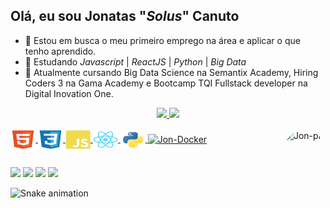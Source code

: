 ## Olá, eu sou Jonatas "*Solus*" Canuto
- 👀 Estou em busca o meu primeiro emprego na área e aplicar o que tenho aprendido.
- 🌱 Estudando *Javascript* | *ReactJS* | *Python* | *Big Data*
- 💞️ Atualmente cursando Big Data Science na Semantix Academy, Hiring Coders 3 na Gama Academy e Bootcamp TQI Fullstack developer na Digital Inovation One.
<div align="center">
  <a href="https://github.com/jonatasac">
  <img height="180em" src="https://github-readme-stats.vercel.app/api?username=jonatasac&show_icons=true&theme=white&include_all_commits=true&count_private=true"/>
  <img height="180em" src="https://github-readme-stats.vercel.app/api/top-langs/?username=jonatasac&layout=compact&langs_count=7&theme=white"/>
</div>
<div style="display: inline_block"><br>
  <img align="center" alt="Jon-HTML" height="30" width="40" src="https://raw.githubusercontent.com/devicons/devicon/master/icons/html5/html5-original.svg">
  <img align="center" alt="Jon-CSS" height="30" width="40" src="https://raw.githubusercontent.com/devicons/devicon/master/icons/css3/css3-original.svg">
  <img align="center" alt="Jon-Js" height="30" width="40" src="https://raw.githubusercontent.com/devicons/devicon/master/icons/javascript/javascript-plain.svg">
  <img align="center" alt="Jon-React" height="30" width="40" src="https://raw.githubusercontent.com/devicons/devicon/master/icons/react/react-original.svg">
  <img align="center" alt="Jon-Python" height="30" width="40" src="https://raw.githubusercontent.com/devicons/devicon/master/icons/python/python-original.svg">
  <img align="center" alt="Jon-Docker" height="35" width="45" src="https://cdn.jsdelivr.net/gh/devicons/devicon/icons/docker/docker-original.svg">
  <img align="right" alt="Jon-pic" height="150" style="border-radius:50px;" src="https://media2.giphy.com/media/Q7SKqn3G97xpmfSOvG/giphy.gif?cid=790b761149a73916efe957e103225c92d121d133f345752f&rid=giphy.gif&ct=g">
</div>

  ## 
  
<div> 
  <a href="https://instagram.com/jonatasac" target="_blank"><img src="https://img.shields.io/badge/-Instagram-%23E4405F?style=for-the-badge&logo=instagram&logoColor=white" target="_blank"></a> 
  <a href = "mailto:jonatas.ac@hotmail.com"><img src="https://img.shields.io/badge/Microsoft_Outlook-0078D4?style=for-the-badge&logo=microsoft-outlook&logoColor=white" target="_blank"></a>
  <a href="https://www.linkedin.com/in/joncanuto" target="_blank"><img src="https://img.shields.io/badge/-LinkedIn-%230077B5?style=for-the-badge&logo=linkedin&logoColor=white" target="_blank"></a>
  <a href="https://www.microsoft.com/pt-br/software-download/windows10" target="_blank"><img src="https://img.shields.io/badge/Windows-0078D6?style=for-the-badge&logo=windows&logoColor=white" target="_blank"></a>
 
  ![Snake animation](https://github.com/jonatasac/jonatasac/blob/output/github-contribution-grid-snake.svg)
 
</div>
